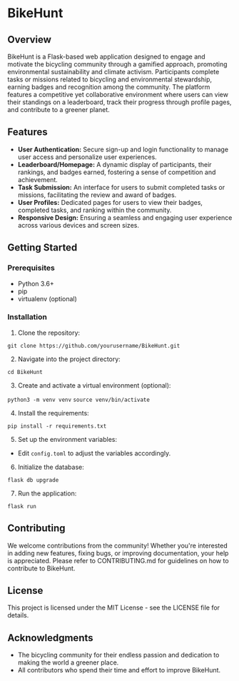 # BikeHunt

## Overview

BikeHunt is a Flask-based web application designed to engage and motivate the bicycling community through a gamified approach, promoting environmental sustainability and climate activism. Participants complete tasks or missions related to bicycling and environmental stewardship, earning badges and recognition among the community. The platform features a competitive yet collaborative environment where users can view their standings on a leaderboard, track their progress through profile pages, and contribute to a greener planet.

## Features

- **User Authentication:** Secure sign-up and login functionality to manage user access and personalize user experiences.
- **Leaderboard/Homepage:** A dynamic display of participants, their rankings, and badges earned, fostering a sense of competition and achievement.
- **Task Submission:** An interface for users to submit completed tasks or missions, facilitating the review and award of badges.
- **User Profiles:** Dedicated pages for users to view their badges, completed tasks, and ranking within the community.
- **Responsive Design:** Ensuring a seamless and engaging user experience across various devices and screen sizes.

## Getting Started

### Prerequisites

- Python 3.6+
- pip
- virtualenv (optional)

### Installation

1. Clone the repository:

```git clone https://github.com/yourusername/BikeHunt.git```

2. Navigate into the project directory:

```cd BikeHunt```

3. Create and activate a virtual environment (optional):

```python3 -m venv venv```
```source venv/bin/activate```

4. Install the requirements:

```pip install -r requirements.txt```

5. Set up the environment variables:
- Edit `config.toml` to adjust the variables accordingly.

6. Initialize the database:

```flask db upgrade```

7. Run the application:

```flask run```


## Contributing

We welcome contributions from the community! Whether you're interested in adding new features, fixing bugs, or improving documentation, your help is appreciated. Please refer to CONTRIBUTING.md for guidelines on how to contribute to BikeHunt.

## License

This project is licensed under the MIT License - see the LICENSE file for details.

## Acknowledgments

- The bicycling community for their endless passion and dedication to making the world a greener place.
- All contributors who spend their time and effort to improve BikeHunt.

